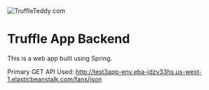 ![TruffleTeddy com](https://user-images.githubusercontent.com/31792170/171095567-fa4e321e-96d7-4670-bf91-468af87bcf6c.png)

# Truffle App Backend 
This is a web app built using Spring.

Primary GET API Used: http://test3app-env.eba-jdzv33hs.us-west-1.elasticbeanstalk.com/fans/json

